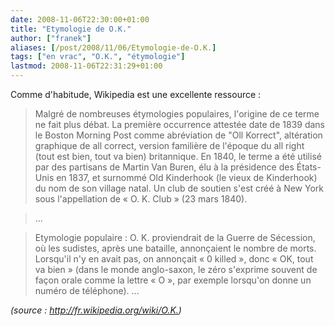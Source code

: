 ```yaml
---
date: 2008-11-06T22:30:00+01:00
title: "Etymologie de O.K."
author: ["franek"]
aliases: [/post/2008/11/06/Etymologie-de-O.K.]
tags: ["en vrac", "O.K.", "étymologie"]
lastmod: 2008-11-06T22:31:29+01:00
---
```

Comme d'habitude, Wikipedia est une excellente ressource :

> Malgré de nombreuses étymologies populaires, l'origine de ce terme ne fait plus débat. La première occurrence attestée date de 1839 dans le Boston Morning Post comme abréviation de "Oll Korrect", altération graphique de all correct, version familière de l'époque du all right (tout est bien, tout va bien) britannique. En 1840, le terme a été utilisé par des partisans de Martin Van Buren, élu à la présidence des États-Unis en 1837, et surnommé Old Kinderhook (le vieux de Kinderhook) du nom de son village natal. Un club de soutien s'est créé à New York sous l'appellation de « O. K. Club » (23 mars 1840).

> ...

> Etymologie populaire : O. K. proviendrait de la Guerre de Sécession, où les sudistes, après une bataille, annonçaient le nombre de morts. Lorsqu'il n'y en avait pas, on annonçait « 0 killed », donc « OK, tout va bien » (dans le monde anglo-saxon, le zéro s'exprime souvent de façon orale comme la lettre « O », par exemple lorsqu'on donne un numéro de téléphone). ...

*(source : <http://fr.wikipedia.org/wiki/O.K.>)*
